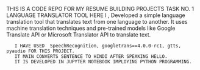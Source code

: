 THIS IS A CODE REPO FOR MY RESUME BUILDING PROJECTS
TASK NO. 1 LANGUAGE TRANSLATOR TOOL
HERE I , Developed a simple language translation tool that translates text from one language to another.
       It uses machine translation techniques and pre-trained models like Google Translate API or Microsoft Translator API to translate text.

       I HAVE USED  SpeechRecognition, googletrans==4.0.0-rc1, gtts, pyaudio FOR THIS PROJECT.
       IT MAIN CONVERTS SENTENCE TO HINDI AFTER SPEAKING HELLO.
       IT IS DEVELOPED IN JUPYTER NOTEBOOK IMPLOYING PYTHON PROGRAMMING.
